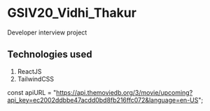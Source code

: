 # GSIV20_Vidhi_Thakur
 Developer interview project

## Technologies used
1. ReactJS
1. TailwindCSS

const apiURL = "https://api.themoviedb.org/3/movie/upcoming?api_key=ec2002ddbbe47acdd0bd8fb216ffc072&language=en-US";
